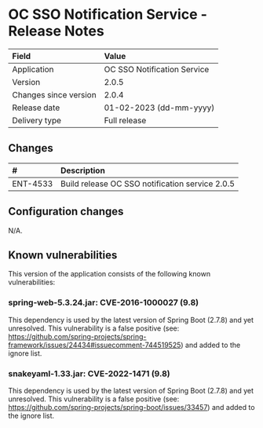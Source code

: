 # OC SSO Notification Service - Release Notes

| Field                     | Value                       |
|:--------------------------|:----------------------------|
| Application               | OC SSO Notification Service |
| Version                   | 2.0.5                       |
| Changes since version     | 2.0.4                       |
| Release date              | 01-02-2023 (dd-mm-yyyy)     |
| Delivery type             | Full release                |

## Changes

| #        | Description                                     |
|:---------|:------------------------------------------------|
| ENT-4533 | Build release OC SSO notification service 2.0.5 |


## Configuration changes

N/A.

## Known vulnerabilities

This version of the application consists of the following known vulnerabilities:

### spring-web-5.3.24.jar: CVE-2016-1000027 (9.8)

This dependency is used by the latest version of Spring Boot (2.7.8) and yet unresolved. This vulnerability is a false
positive (see: https://github.com/spring-projects/spring-framework/issues/24434#issuecomment-744519525) and added to
the ignore list.

### snakeyaml-1.33.jar: CVE-2022-1471 (9.8)

This dependency is used by the latest version of Spring Boot (2.7.8) and yet unresolved. This vulnerability is a false
positive (see: https://github.com/spring-projects/spring-boot/issues/33457) and added to the ignore list.
